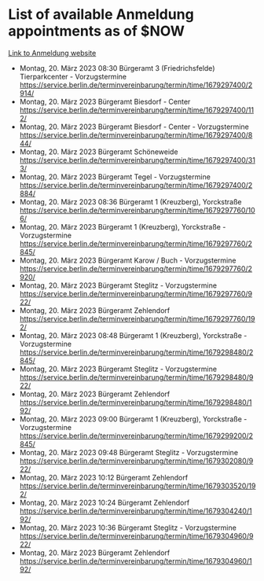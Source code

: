 # List of available Anmeldung appointments as of $NOW
[Link to Anmeldung website](https://service.berlin.de/terminvereinbarung/termin/tag.php?termin=1&anliegen[]=120686&dienstleisterlist=122210,122217,327316,122219,327312,122227,327314,122231,327346,122243,327348,122254,122252,329742,122260,329745,122262,329748,122271,327278,122273,327274,122277,327276,330436,122280,327294,122282,327290,122284,327292,122291,327270,122285,327266,122286,327264,122296,327268,150230,329760,122297,327286,122294,327284,122312,329763,122314,329775,122304,327330,122311,327334,122309,327332,317869,122281,327352,122279,329772,122283,122276,327324,122274,327326,122267,329766,122246,327318,122251,327320,122257,327322,122208,327298,122226,327300&herkunft=http%3A%2F%2Fservice.berlin.de%2Fdienstleistung%2F120686%2F)
- Montag, 20. März 2023 08:30 Bürgeramt 3 (Friedrichsfelde) Tierparkcenter - Vorzugstermine https://service.berlin.de/terminvereinbarung/termin/time/1679297400/2914/
- Montag, 20. März 2023  Bürgeramt Biesdorf - Center https://service.berlin.de/terminvereinbarung/termin/time/1679297400/112/
- Montag, 20. März 2023  Bürgeramt Biesdorf - Center - Vorzugstermine https://service.berlin.de/terminvereinbarung/termin/time/1679297400/844/
- Montag, 20. März 2023  Bürgeramt Schöneweide https://service.berlin.de/terminvereinbarung/termin/time/1679297400/313/
- Montag, 20. März 2023  Bürgeramt Tegel - Vorzugstermine https://service.berlin.de/terminvereinbarung/termin/time/1679297400/2884/
- Montag, 20. März 2023 08:36 Bürgeramt 1 (Kreuzberg), Yorckstraße https://service.berlin.de/terminvereinbarung/termin/time/1679297760/106/
- Montag, 20. März 2023  Bürgeramt 1 (Kreuzberg), Yorckstraße - Vorzugstermine https://service.berlin.de/terminvereinbarung/termin/time/1679297760/2845/
- Montag, 20. März 2023  Bürgeramt Karow / Buch - Vorzugstermine https://service.berlin.de/terminvereinbarung/termin/time/1679297760/2920/
- Montag, 20. März 2023  Bürgeramt Steglitz - Vorzugstermine https://service.berlin.de/terminvereinbarung/termin/time/1679297760/922/
- Montag, 20. März 2023  Bürgeramt Zehlendorf https://service.berlin.de/terminvereinbarung/termin/time/1679297760/192/
- Montag, 20. März 2023 08:48 Bürgeramt 1 (Kreuzberg), Yorckstraße - Vorzugstermine https://service.berlin.de/terminvereinbarung/termin/time/1679298480/2845/
- Montag, 20. März 2023  Bürgeramt Steglitz - Vorzugstermine https://service.berlin.de/terminvereinbarung/termin/time/1679298480/922/
- Montag, 20. März 2023  Bürgeramt Zehlendorf https://service.berlin.de/terminvereinbarung/termin/time/1679298480/192/
- Montag, 20. März 2023 09:00 Bürgeramt 1 (Kreuzberg), Yorckstraße - Vorzugstermine https://service.berlin.de/terminvereinbarung/termin/time/1679299200/2845/
- Montag, 20. März 2023 09:48 Bürgeramt Steglitz - Vorzugstermine https://service.berlin.de/terminvereinbarung/termin/time/1679302080/922/
- Montag, 20. März 2023 10:12 Bürgeramt Zehlendorf https://service.berlin.de/terminvereinbarung/termin/time/1679303520/192/
- Montag, 20. März 2023 10:24 Bürgeramt Zehlendorf https://service.berlin.de/terminvereinbarung/termin/time/1679304240/192/
- Montag, 20. März 2023 10:36 Bürgeramt Steglitz - Vorzugstermine https://service.berlin.de/terminvereinbarung/termin/time/1679304960/922/
- Montag, 20. März 2023  Bürgeramt Zehlendorf https://service.berlin.de/terminvereinbarung/termin/time/1679304960/192/
